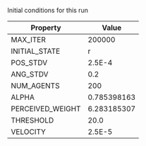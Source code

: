 Initial conditions for this run

| Property     | Value     |
|--------------|-----------|
|MAX_ITER|200000|
|INITIAL_STATE|r|
|POS_STDV|2.5E-4|
|ANG_STDV|0.2|
|NUM_AGENTS|200|
|ALPHA| 0.785398163|
|PERCEIVED_WEIGHT|6.283185307|
|THRESHOLD|20.0|
|VELOCITY|2.5E-5|